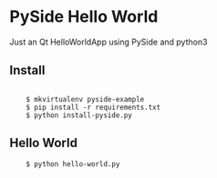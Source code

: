 # PySide Hello World

Just an Qt HelloWorldApp using PySide and python3

## Install

```shell

	$ mkvirtualenv pyside-example
	$ pip install -r requirements.txt
	$ python install-pyside.py
```

## Hello World

```shell
	$ python hello-world.py
```

